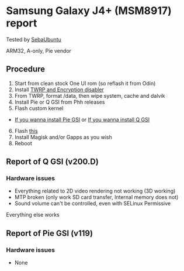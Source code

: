# Samsung Galaxy J4+ (MSM8917) report
Tested by [SebaUbuntu](https://github.com/SebaUbuntu)

ARM32, A-only, Pie vendor

## Procedure
1) Start from clean stock One UI rom (so reflash it from Odin)
2) Install [TWRP and Encryption disabler](https://forum.xda-developers.com/galaxy-j4+/development/recovery-twrp-3-2-3-1-galaxy-j4-j415f-t3876876)
3) From TWRP, format /data, then wipe system, cache and dalvik
4) Install Pie or Q GSI from Phh releases
5) Flash custom kernel
 - [If you wanna install Pie GSI](https://forum.xda-developers.com/galaxy-j4+/development/kernel-phizero-kernel-j4-t3943817)
 or 
[If you wanna install Q GSI](https://drive.google.com/open?id=1OLGZ09e367s3ZD__B4eeCkPc7Sdl9g-p)
6) Flash [this](https://www.androidfilehost.com/?fid=6006931924117930007)
7) Install Magisk and/or Gapps as you wish
8) Reboot

## Report of Q GSI (v200.D)

### Hardware issues
- Everything related to 2D video rendering not working (3D working)
- MTP broken (only work SD card transfer, Internal memory does not)
- Sound volume can't be controlled, even with SELinux Permissive

Everything else works

## Report of Pie GSI (v119)

### Hardware issues
- None